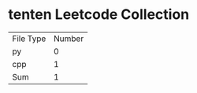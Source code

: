 # tenten Leetcode Collection

<table><tr><td>File Type</td><td>Number</td></tr><tr><td>py</td><td>0</td></tr><tr><td>cpp</td><td>1</td></tr><tr><td>Sum</td><td>1</td></tr></table>